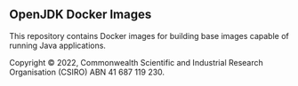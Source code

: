 ## OpenJDK Docker Images

This repository contains Docker images for building base images capable of running Java applications.

Copyright © 2022, Commonwealth Scientific and Industrial Research Organisation (CSIRO) ABN 41 687 119 230.
